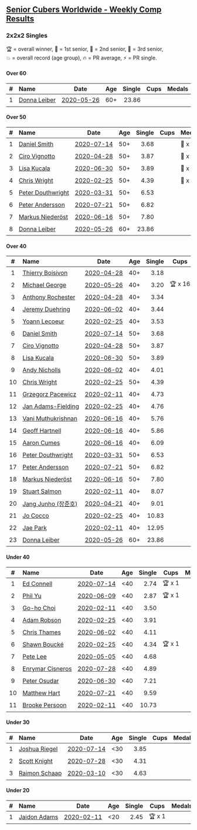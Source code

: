 <style>table {white-space: nowrap;}</style>

## [Senior Cubers Worldwide - Weekly Comp Results](/scw-comp/results/)
### 2x2x2 Singles

<span style="white-space: nowrap;">🏆 = overall winner</span>, <span style="white-space: nowrap;">🥇 = 1st senior</span>, <span style="white-space: nowrap;">🥈 = 2nd senior</span>, <span style="white-space: nowrap;">🥉 = 3rd senior</span>, <span style="white-space: nowrap;">💥 = overall record (age group)</span>, <span style="white-space: nowrap;">🔥 = PR average</span>, <span style="white-space: nowrap;">⚡ = PR single</span>.

#### Over 60

| # | Name | Date | Age | Single | Cups | Medals | Achievements | Video |
| :--: | :-- | :--: | :--: | --: | :--: | :-- | :-- | :-- |
| 1 | [Donna Leiber](../../persons/donna_leiber/222.md) | [2020-05-26](../../results/2020-05-26/222.md) | 60+ | 23.86 |  |  | 💥 x 1, 🔥 x 1, ⚡ x 1 | [Desktop](https://www.facebook.com/events/688407551989463/permalink/690853598411525) / [Mobile](https://m.facebook.com/events/688407551989463?view=permalink&id=690853598411525) |

#### Over 50

| # | Name | Date | Age | Single | Cups | Medals | Achievements | Video |
| :--: | :-- | :--: | :--: | --: | :--: | :-- | :-- | :-- |
| 1 | [Daniel Smith](../../persons/daniel_smith/222.md) | [2020-07-14](../../results/2020-07-14/222.md) | 50+ | 3.68 |  | 🥈 x 1, 🥉 x 2 | 💥 x 2, 🔥 x 3, ⚡ x 5 | [Desktop](https://www.facebook.com/events/1157754364595802/permalink/1162027974168441) / [Mobile](https://m.facebook.com/events/1157754364595802?view=permalink&id=1162027974168441) |
| 2 | [Ciro Vignotto](../../persons/ciro_vignotto/222.md) | [2020-04-28](../../results/2020-04-28/222.md) | 50+ | 3.87 |  | 🥈 x 3, 🥉 x 1 | 💥 x 1, 🔥 x 4, ⚡ x 3 | [Desktop](https://www.facebook.com/events/535188653858103/permalink/535791083797860) / [Mobile](https://m.facebook.com/events/535188653858103?view=permalink&id=535791083797860) |
| 3 | [Lisa Kucala](../../persons/lisa_kucala/222.md) | [2020-06-30](../../results/2020-06-30/222.md) | 50+ | 3.89 |  | 🥈 x 1, 🥉 x 4 | 💥 x 1, 🔥 x 4, ⚡ x 6 | [Desktop](https://www.facebook.com/events/679860472562391/permalink/683843868830718) / [Mobile](https://m.facebook.com/events/679860472562391?view=permalink&id=683843868830718) |
| 4 | [Chris Wright](../../persons/chris_wright/222.md) | [2020-02-25](../../results/2020-02-25/222.md) | 50+ | 4.39 |  | 🥈 x 1 | 💥 x 1, 🔥 x 1, ⚡ x 1 | [Desktop](https://www.facebook.com/events/2972213492840148/permalink/2980258662035631) / [Mobile](https://m.facebook.com/events/2972213492840148?view=permalink&id=2980258662035631) |
| 5 | [Peter Douthwright](../../persons/peter_douthwright/222.md) | [2020-03-31](../../results/2020-03-31/222.md) | 50+ | 6.53 |  |  | 🔥 x 2, ⚡ x 2 | [Desktop](https://www.facebook.com/events/637372103486119/permalink/641080066448656) / [Mobile](https://m.facebook.com/events/637372103486119?view=permalink&id=641080066448656) |
| 6 | [Peter Andersson](../../persons/peter_andersson/222.md) | [2020-07-21](../../results/2020-07-21/222.md) | 50+ | 6.82 |  |  | 🔥 x 1, ⚡ x 2 | [Desktop](https://www.facebook.com/events/1842039515939197/permalink/1847869318689550) / [Mobile](https://m.facebook.com/events/1842039515939197?view=permalink&id=1847869318689550) |
| 7 | [Markus Niederöst](../../persons/markus_niederost/222.md) | [2020-06-16](../../results/2020-06-16/222.md) | 50+ | 7.80 |  |  | 🔥 x 1, ⚡ x 1 | [Desktop](https://www.facebook.com/events/604103587178706/permalink/608554836733581) / [Mobile](https://m.facebook.com/events/604103587178706?view=permalink&id=608554836733581) |
| 8 | [Donna Leiber](../../persons/donna_leiber/222.md) | [2020-05-26](../../results/2020-05-26/222.md) | 60+ | 23.86 |  |  | 💥 x 1, 🔥 x 1, ⚡ x 1 | [Desktop](https://www.facebook.com/events/688407551989463/permalink/690853598411525) / [Mobile](https://m.facebook.com/events/688407551989463?view=permalink&id=690853598411525) |

#### Over 40

| # | Name | Date | Age | Single | Cups | Medals | Achievements | Video |
| :--: | :-- | :--: | :--: | --: | :--: | :-- | :-- | :-- |
| 1 | [Thierry Boisivon](../../persons/thierry_boisivon/222.md) | [2020-04-28](../../results/2020-04-28/222.md) | 40+ | 3.18 |  | 🥈 x 3, 🥉 x 6 | 💥 x 1, 🔥 x 3, ⚡ x 5 | [Desktop](https://www.facebook.com/events/535188653858103/permalink/536874390356196) / [Mobile](https://m.facebook.com/events/535188653858103?view=permalink&id=536874390356196) |
| 2 | [Michael George](../../persons/michael_george/222.md) | [2020-05-26](../../results/2020-05-26/222.md) | 40+ | 3.20 | 🏆 x 16 | 🥇 x 19 | 💥 x 5, 🔥 x 3, ⚡ x 4 | [Desktop](https://www.facebook.com/events/688407551989463/permalink/691880678308817) / [Mobile](https://m.facebook.com/events/688407551989463?view=permalink&id=691880678308817) |
| 3 | [Anthony Rochester](../../persons/anthony_rochester/222.md) | [2020-04-28](../../results/2020-04-28/222.md) | 40+ | 3.34 |  | 🥈 x 4, 🥉 x 1 | 🔥 x 4, ⚡ x 2 | [Desktop](https://www.facebook.com/events/535188653858103/permalink/535220337188268) / [Mobile](https://m.facebook.com/events/535188653858103?view=permalink&id=535220337188268) |
| 4 | [Jeremy Duehring](../../persons/jeremy_duehring/222.md) | [2020-06-02](../../results/2020-06-02/222.md) | 40+ | 3.44 |  | 🥈 x 3, 🥉 x 1 | 🔥 x 3, ⚡ x 3 | [Desktop](https://www.facebook.com/events/3373950429496747/permalink/3374457722779351) / [Mobile](https://m.facebook.com/events/3373950429496747?view=permalink&id=3374457722779351) |
| 5 | [Yoann Lecoeur](../../persons/yoann_lecoeur/222.md) | [2020-02-25](../../results/2020-02-25/222.md) | 40+ | 3.53 |  | 🥈 x 1, 🥉 x 1 | 🔥 x 1, ⚡ x 1 | [Desktop](https://www.facebook.com/events/2972213492840148/permalink/2982133431848154) / [Mobile](https://m.facebook.com/events/2972213492840148?view=permalink&id=2982133431848154) |
| 6 | [Daniel Smith](../../persons/daniel_smith/222.md) | [2020-07-14](../../results/2020-07-14/222.md) | 50+ | 3.68 |  | 🥈 x 1, 🥉 x 2 | 💥 x 2, 🔥 x 3, ⚡ x 5 | [Desktop](https://www.facebook.com/events/1157754364595802/permalink/1162027974168441) / [Mobile](https://m.facebook.com/events/1157754364595802?view=permalink&id=1162027974168441) |
| 7 | [Ciro Vignotto](../../persons/ciro_vignotto/222.md) | [2020-04-28](../../results/2020-04-28/222.md) | 50+ | 3.87 |  | 🥈 x 3, 🥉 x 1 | 💥 x 1, 🔥 x 4, ⚡ x 3 | [Desktop](https://www.facebook.com/events/535188653858103/permalink/535791083797860) / [Mobile](https://m.facebook.com/events/535188653858103?view=permalink&id=535791083797860) |
| 8 | [Lisa Kucala](../../persons/lisa_kucala/222.md) | [2020-06-30](../../results/2020-06-30/222.md) | 50+ | 3.89 |  | 🥈 x 1, 🥉 x 4 | 💥 x 1, 🔥 x 4, ⚡ x 6 | [Desktop](https://www.facebook.com/events/679860472562391/permalink/683843868830718) / [Mobile](https://m.facebook.com/events/679860472562391?view=permalink&id=683843868830718) |
| 9 | [Andy Nicholls](../../persons/andy_nicholls/222.md) | [2020-06-02](../../results/2020-06-02/222.md) | 40+ | 4.01 |  | 🥇 x 1, 🥈 x 3, 🥉 x 1 | 🔥 x 4, ⚡ x 3 | [Desktop](https://www.facebook.com/events/3373950429496747/permalink/3374555602769563) / [Mobile](https://m.facebook.com/events/3373950429496747?view=permalink&id=3374555602769563) |
| 10 | [Chris Wright](../../persons/chris_wright/222.md) | [2020-02-25](../../results/2020-02-25/222.md) | 50+ | 4.39 |  | 🥈 x 1 | 💥 x 1, 🔥 x 1, ⚡ x 1 | [Desktop](https://www.facebook.com/events/2972213492840148/permalink/2980258662035631) / [Mobile](https://m.facebook.com/events/2972213492840148?view=permalink&id=2980258662035631) |
| 11 | [Grzegorz Pacewicz](../../persons/grzegorz_pacewicz/222.md) | [2020-02-11](../../results/2020-02-11/222.md) | 40+ | 4.73 |  | 🥉 x 1 | 🔥 x 2, ⚡ x 1 | |
| 12 | [Jan Adams-Fielding](../../persons/jan_adams_fielding/222.md) | [2020-02-25](../../results/2020-02-25/222.md) | 40+ | 4.76 |  |  | 🔥 x 2, ⚡ x 2 | [Desktop](https://www.facebook.com/events/2972213492840148/permalink/2982607318467432) / [Mobile](https://m.facebook.com/events/2972213492840148?view=permalink&id=2982607318467432) |
| 13 | [Vani Muthukrishnan](../../persons/vani_muthukrishnan/222.md) | [2020-06-16](../../results/2020-06-16/222.md) | 40+ | 5.76 |  | 🥉 x 1 | 🔥 x 1, ⚡ x 1 | [Desktop](https://www.facebook.com/events/604103587178706/permalink/604854257103639) / [Mobile](https://m.facebook.com/events/604103587178706?view=permalink&id=604854257103639) |
| 14 | [Geoff Hartnell](../../persons/geoff_hartnell/222.md) | [2020-06-16](../../results/2020-06-16/222.md) | 40+ | 5.86 |  |  | 🔥 x 1, ⚡ x 1 | [Desktop](https://www.facebook.com/events/604103587178706/permalink/605594297029635) / [Mobile](https://m.facebook.com/events/604103587178706?view=permalink&id=605594297029635) |
| 15 | [Aaron Cumes](../../persons/aaron_cumes/222.md) | [2020-06-16](../../results/2020-06-16/222.md) | 40+ | 6.09 |  | 🥉 x 1 | 🔥 x 6, ⚡ x 6 | [Desktop](https://www.facebook.com/events/604103587178706/permalink/604172153838516) / [Mobile](https://m.facebook.com/events/604103587178706?view=permalink&id=604172153838516) |
| 16 | [Peter Douthwright](../../persons/peter_douthwright/222.md) | [2020-03-31](../../results/2020-03-31/222.md) | 50+ | 6.53 |  |  | 🔥 x 2, ⚡ x 2 | [Desktop](https://www.facebook.com/events/637372103486119/permalink/641080066448656) / [Mobile](https://m.facebook.com/events/637372103486119?view=permalink&id=641080066448656) |
| 17 | [Peter Andersson](../../persons/peter_andersson/222.md) | [2020-07-21](../../results/2020-07-21/222.md) | 50+ | 6.82 |  |  | 🔥 x 1, ⚡ x 2 | [Desktop](https://www.facebook.com/events/1842039515939197/permalink/1847869318689550) / [Mobile](https://m.facebook.com/events/1842039515939197?view=permalink&id=1847869318689550) |
| 18 | [Markus Niederöst](../../persons/markus_niederost/222.md) | [2020-06-16](../../results/2020-06-16/222.md) | 50+ | 7.80 |  |  | 🔥 x 1, ⚡ x 1 | [Desktop](https://www.facebook.com/events/604103587178706/permalink/608554836733581) / [Mobile](https://m.facebook.com/events/604103587178706?view=permalink&id=608554836733581) |
| 19 | [Stuart Salmon](../../persons/stuart_salmon/222.md) | [2020-02-11](../../results/2020-02-11/222.md) | 40+ | 8.07 |  |  | 🔥 x 1, ⚡ x 1 | [Desktop](https://www.facebook.com/events/176704156956327/permalink/181182663175143) / [Mobile](https://m.facebook.com/events/176704156956327?view=permalink&id=181182663175143) |
| 20 | [Jang Junho (장준호)](../../persons/jang_junho/222.md) | [2020-04-21](../../results/2020-04-21/222.md) | 40+ | 9.01 |  |  | 🔥 x 2, ⚡ x 3 | [Desktop](https://www.facebook.com/events/880278499062375/permalink/884489028641322) / [Mobile](https://m.facebook.com/events/880278499062375?view=permalink&id=884489028641322) |
| 21 | [Jo Cocco](../../persons/jo_cocco/222.md) | [2020-02-25](../../results/2020-02-25/222.md) | 40+ | 10.83 |  |  | 🔥 x 2, ⚡ x 2 | [Desktop](https://www.facebook.com/events/2972213492840148/permalink/2981767918551372) / [Mobile](https://m.facebook.com/events/2972213492840148?view=permalink&id=2981767918551372) |
| 22 | [Jae Park](../../persons/jae_park/222.md) | [2020-02-11](../../results/2020-02-11/222.md) | 40+ | 12.95 |  |  | 🔥 x 1, ⚡ x 1 | [Desktop](https://www.facebook.com/events/176704156956327/permalink/177449880215088) / [Mobile](https://m.facebook.com/events/176704156956327?view=permalink&id=177449880215088) |
| 23 | [Donna Leiber](../../persons/donna_leiber/222.md) | [2020-05-26](../../results/2020-05-26/222.md) | 60+ | 23.86 |  |  | 💥 x 1, 🔥 x 1, ⚡ x 1 | [Desktop](https://www.facebook.com/events/688407551989463/permalink/690853598411525) / [Mobile](https://m.facebook.com/events/688407551989463?view=permalink&id=690853598411525) |

#### Under 40

| # | Name | Date | Age | Single | Cups | Medals | Achievements | Video |
| :--: | :-- | :--: | :--: | --: | :--: | :-- | :-- | :-- |
| 1 | [Ed Connell](../../persons/ed_connell/222.md) | [2020-07-14](../../results/2020-07-14/222.md) | <40 | 2.74 | 🏆 x 1 |  | 💥 x 1, 🔥 x 4, ⚡ x 4 | [Desktop](https://www.facebook.com/events/1157754364595802/permalink/1161735264197712) / [Mobile](https://m.facebook.com/events/1157754364595802?view=permalink&id=1161735264197712) |
| 2 | [Phil Yu](../../persons/phil_yu/222.md) | [2020-06-09](../../results/2020-06-09/222.md) | <40 | 2.87 | 🏆 x 1 |  | 💥 x 1, 🔥 x 1, ⚡ x 1 | [Desktop](https://www.facebook.com/events/903549840109576/permalink/904458400018720) / [Mobile](https://m.facebook.com/events/903549840109576?view=permalink&id=904458400018720) |
| 3 | [Go-ho Choi](../../persons/go_ho_choi/222.md) | [2020-02-11](../../results/2020-02-11/222.md) | <40 | 3.50 |  |  | 💥 x 1, 🔥 x 1, ⚡ x 1 | [Desktop](https://www.facebook.com/events/176704156956327/permalink/178287783464631) / [Mobile](https://m.facebook.com/events/176704156956327?view=permalink&id=178287783464631) |
| 4 | [Adam Robson](../../persons/adam_robson/222.md) | [2020-02-25](../../results/2020-02-25/222.md) | <40 | 3.91 |  |  | 🔥 x 2, ⚡ x 2 | [Desktop](https://www.facebook.com/events/2972213492840148/permalink/2979462932115204) / [Mobile](https://m.facebook.com/events/2972213492840148?view=permalink&id=2979462932115204) |
| 5 | [Chris Thames](../../persons/chris_thames/222.md) | [2020-06-02](../../results/2020-06-02/222.md) | <40 | 4.11 |  |  | 🔥 x 5, ⚡ x 3 | [Desktop](https://www.facebook.com/events/3373950429496747/permalink/3377868829104907) / [Mobile](https://m.facebook.com/events/3373950429496747?view=permalink&id=3377868829104907) |
| 6 | [Shawn Boucké](../../persons/shawn_boucke/222.md) | [2020-02-25](../../results/2020-02-25/222.md) | <40 | 4.34 | 🏆 x 1 |  | 🔥 x 1, ⚡ x 1 | [Desktop](https://www.facebook.com/events/2972213492840148/permalink/2975010722560425) / [Mobile](https://m.facebook.com/events/2972213492840148?view=permalink&id=2975010722560425) |
| 7 | [Pete Lee](../../persons/pete_lee/222.md) | [2020-05-05](../../results/2020-05-05/222.md) | <40 | 4.68 |  |  | 🔥 x 3, ⚡ x 4 | [Desktop](https://www.facebook.com/events/3313106775587396/permalink/3316052955292778) / [Mobile](https://m.facebook.com/events/3313106775587396?view=permalink&id=3316052955292778) |
| 8 | [Enrymar Cisneros](../../persons/enrymar_cisneros/222.md) | [2020-07-28](../../results/2020-07-28/222.md) | <40 | 4.89 |  |  | 🔥 x 1, ⚡ x 1 | [Desktop](https://www.facebook.com/events/708566320000803/permalink/712709916253110) / [Mobile](https://m.facebook.com/events/708566320000803?view=permalink&id=712709916253110) |
| 9 | [Peter Osudar](../../persons/peter_osudar/222.md) | [2020-06-30](../../results/2020-06-30/222.md) | <40 | 7.21 |  |  | 🔥 x 1, ⚡ x 1 | [Desktop](https://www.facebook.com/events/679860472562391/permalink/681336295748142) / [Mobile](https://m.facebook.com/events/679860472562391?view=permalink&id=681336295748142) |
| 10 | [Matthew Hart](../../persons/matthew_hart/222.md) | [2020-07-21](../../results/2020-07-21/222.md) | <40 | 9.59 |  |  | 🔥 x 2, ⚡ x 2 | [Desktop](https://www.facebook.com/events/1842039515939197/permalink/1845086348967847) / [Mobile](https://m.facebook.com/events/1842039515939197?view=permalink&id=1845086348967847) |
| 11 | [Brooke Persoon](../../persons/brooke_persoon/222.md) | [2020-02-11](../../results/2020-02-11/222.md) | <40 | 10.73 |  |  | 🔥 x 1, ⚡ x 1 | [Desktop](https://www.facebook.com/events/176704156956327/permalink/181292296497513) / [Mobile](https://m.facebook.com/events/176704156956327?view=permalink&id=181292296497513) |

#### Under 30

| # | Name | Date | Age | Single | Cups | Medals | Achievements | Video |
| :--: | :-- | :--: | :--: | --: | :--: | :-- | :-- | :-- |
| 1 | [Joshua Riegel](../../persons/joshua_riegel/222.md) | [2020-07-14](../../results/2020-07-14/222.md) | <30 | 3.85 |  |  | 🔥 x 1, ⚡ x 2 | [Desktop](https://www.facebook.com/events/1157754364595802/permalink/1161062210931684) / [Mobile](https://m.facebook.com/events/1157754364595802?view=permalink&id=1161062210931684) |
| 2 | [Scott Knight](../../persons/scott_knight/222.md) | [2020-07-28](../../results/2020-07-28/222.md) | <30 | 4.31 |  |  | 🔥 x 2, ⚡ x 2 | [Desktop](https://www.facebook.com/500490144/videos/10164183053220145) / [Mobile](https://m.facebook.com/500490144/videos/10164183053220145) |
| 3 | [Raimon Schaap](../../persons/raimon_schaap/222.md) | [2020-03-10](../../results/2020-03-10/222.md) | <30 | 4.63 |  |  | 🔥 x 1, ⚡ x 1 | [Desktop](https://www.facebook.com/events/654143022005686/permalink/657641461655842) / [Mobile](https://m.facebook.com/events/654143022005686?view=permalink&id=657641461655842) |

#### Under 20

| # | Name | Date | Age | Single | Cups | Medals | Achievements | Video |
| :--: | :-- | :--: | :--: | --: | :--: | :-- | :-- | :-- |
| 1 | [Jaidon Adams](../../persons/jaidon_adams/222.md) | [2020-02-11](../../results/2020-02-11/222.md) | <20 | 2.45 | 🏆 x 1 |  | 💥 x 1, 🔥 x 1, ⚡ x 1 | [Desktop](https://www.facebook.com/events/176704156956327/permalink/180633799896696) / [Mobile](https://m.facebook.com/events/176704156956327?view=permalink&id=180633799896696) |


<!-- Global site tag (gtag.js) - Google Analytics -->
<script async src="https://www.googletagmanager.com/gtag/js?id=UA-86348435-3"></script>
<script>window.dataLayer = window.dataLayer || []; function gtag() {dataLayer.push(arguments);} gtag('js', new Date()); gtag('config', 'UA-86348435-3');</script>
